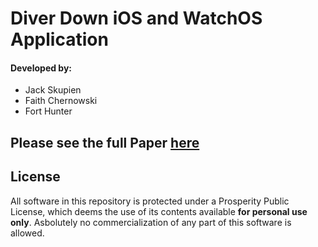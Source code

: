 # Diver Down iOS and WatchOS Application
#### Developed by:
* Jack Skupien
* Faith Chernowski
* Fort Hunter

## Please see the full Paper [here](https://drive.google.com/uc?export=download&id=1n2JJLHxvNATn6pjkhKKI5rOQZSwYXr5Q)

## License
All software in this repository is protected under a Prosperity Public License, which deems the use of its contents available **for personal use only**. Asbolutely no commercialization of any part of this software is allowed.
